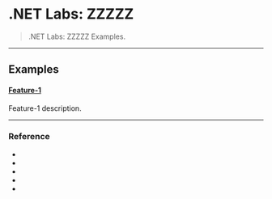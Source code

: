 
# .NET Labs: ZZZZZ

> .NET Labs: ZZZZZ Examples.





---



## Examples





#### [Feature-1](feature-1)

Feature-1 description.





---



### Reference

- []()
- []()
- []()
- []()
- []()

